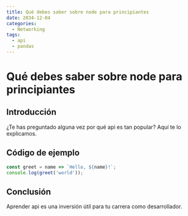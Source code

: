 ```yaml
---
title: Qué debes saber sobre node para principiantes
date: 2034-12-04
categories:
  - Networking
tags:
  - api
  - pandas
---
```


# Qué debes saber sobre node para principiantes

## Introducción

¿Te has preguntado alguna vez por qué api es tan popular? Aquí te lo explicamos.

## Código de ejemplo

```javascript
const greet = name => `Hello, ${name}!`;
console.log(greet('world'));
```

## Conclusión

Aprender api es una inversión útil para tu carrera como desarrollador.